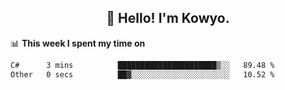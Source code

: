 <h2 align="center">👋 Hello! I'm Kowyo.</h2>

📊 **This week I spent my time on**
<!--START_SECTION:waka-->

```txt
C#      3 mins          ██████████████████████▒░░   89.48 %
Other   0 secs          ██▓░░░░░░░░░░░░░░░░░░░░░░   10.52 %
```

<!--END_SECTION:waka-->
